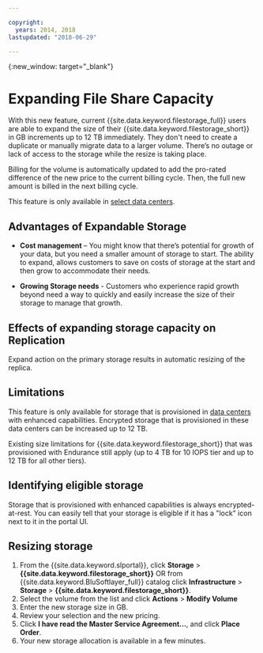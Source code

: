 ```yaml
---

copyright:
  years: 2014, 2018
lastupdated: "2018-06-29"

---
```

{:new_window: target="_blank"}

# Expanding File Share Capacity

With this new feature, current {{site.data.keyword.filestorage_full}} users are able to expand the size of their {{site.data.keyword.filestorage_short}} in GB increments up to 12 TB immediately. They don't need to create a duplicate or manually migrate data to a larger volume. There’s no outage or lack of access to the storage while the resize is taking place. 

Billing for the volume is automatically updated to add the pro-rated difference of the new price to the current billing cycle. Then, the full new amount is billed in the next billing cycle.

This feature is only available in [select data centers](new-ibm-block-and-file-storage-location-and-features.html). 

## Advantages of Expandable Storage

- **Cost management** – You might know that there’s potential for growth of your data, but you need a smaller amount of storage to start. The ability to expand, allows customers to save on costs of storage at the start and then grow to accommodate their needs.  

- **Growing Storage needs** - Customers who experience rapid growth beyond need a way to quickly and easily increase the size of their storage to manage that growth.

## Effects of expanding storage capacity on Replication

Expand action on the primary storage results in automatic resizing of the replica.

## Limitations

This feature is only available for storage that is provisioned in [data centers](new-ibm-block-and-file-storage-location-and-features.html) with enhanced capabilities. Encrypted storage that is provisioned in these data centers can be increased up to 12 TB. 

Existing size limitations for {{site.data.keyword.filestorage_short}} that was provisioned with Endurance still apply (up to 4 TB for 10 IOPS tier and up to 12 TB for all other tiers).

## Identifying eligible storage

Storage that is provisioned with enhanced capabilities is always encrypted-at-rest. You can easily tell that your storage is eligible if it has a "lock" icon next to it in the portal UI. 

## Resizing storage

1. From the {{site.data.keyword.slportal}}, click **Storage** > **{{site.data.keyword.filestorage_short}}** OR from {{site.data.keyword.BluSoftlayer_full}} catalog click **Infrastructure** > **Storage** > **{{site.data.keyword.filestorage_short}}**.
2. Select the volume from the list and click **Actions** > **Modify Volume**
3. Enter the new storage size in GB.
4. Review your selection and the new pricing.
5. Click **I have read the Master Service Agreement...**, and click **Place Order**.
6. Your new storage allocation is available in a few minutes.
